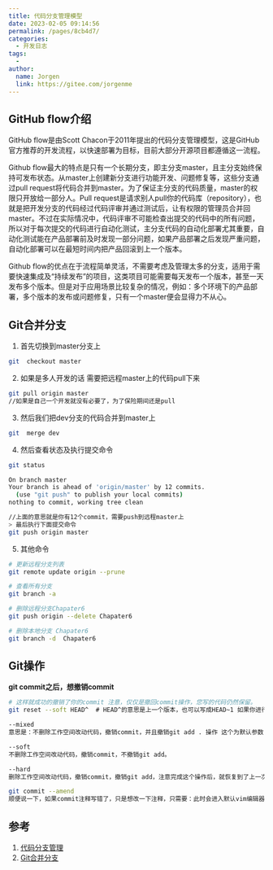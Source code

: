 ```yaml
---
title: 代码分支管理模型
date: 2023-02-05 09:14:56
permalink: /pages/8cb4d7/
categories:
  - 开发日志
tags:
  - 
author: 
  name: Jorgen
  link: https://gitee.com/jorgenme
---
```

## GitHub flow介绍 

GitHub flow是由Scott Chacon于2011年提出的代码分支管理模型，这是GitHub官方推荐的开发流程，以快速部署为目标，目前大部分开源项目都遵循这一流程。

Github flow最大的特点是只有一个长期分支，即主分支master，且主分支始终保持可发布状态。从master上创建新分支进行功能开发、问题修复等，这些分支通过pull request将代码合并到master。为了保证主分支的代码质量，master的权限只开放给一部分人。Pull request是请求别人pull你的代码库（repository），也就是把开发分支的代码经过代码评审并通过测试后，让有权限的管理员合并回master。不过在实际情况中，代码评审不可能检查出提交的代码中的所有问题，所以对于每次提交的代码进行自动化测试，主分支代码的自动化部署尤其重要，自动化测试能在产品部署前及时发现一部分问题，如果产品部署之后发现严重问题，自动化部署可以在最短时间内把产品回滚到上一个版本。
 

Github flow的优点在于流程简单灵活，不需要考虑及管理太多的分支，适用于需要快速集成及“持续发布”的项目，这类项目可能需要每天发布一个版本，甚至一天发布多个版本。但是对于应用场景比较复杂的情况，例如：多个环境下的产品部署，多个版本的发布或问题修复，只有一个master便会显得力不从心。



## **Git合并分支**

1. 首先切换到master分支上

```bash
git  checkout master
```

2. 如果是多人开发的话 需要把远程master上的代码pull下来

```bash
git pull origin master
//如果是自己一个开发就没有必要了，为了保险期间还是pull
```

3. 然后我们把dev分支的代码合并到master上

```bash
git  merge dev
```

4. 然后查看状态及执行提交命令

```bash
git status

On branch master
Your branch is ahead of 'origin/master' by 12 commits.
  (use "git push" to publish your local commits)
nothing to commit, working tree clean

//上面的意思就是你有12个commit，需要push到远程master上
> 最后执行下面提交命令
git push origin master
```

5. 其他命令

```bash
# 更新远程分支列表
git remote update origin --prune

# 查看所有分支
git branch -a

# 删除远程分支Chapater6
git push origin --delete Chapater6

# 删除本地分支 Chapater6
git branch -d  Chapater6
```

## **Git操作**

**git commit之后，想撤销commit**
```bash
# 这样就成功的撤销了你的commit 注意，仅仅是撤回commit操作，您写的代码仍然保留。
git reset --soft HEAD^  # HEAD^的意思是上一个版本，也可以写成HEAD~1 如果你进行了2次commit，想都撤回，可以使用HEAD~2

--mixed
意思是：不删除工作空间改动代码，撤销commit，并且撤销git add . 操作 这个为默认参数：git reset --mixed HEAD^ 和 git reset HEAD^ 效果是一样的。

--soft
不删除工作空间改动代码，撤销commit，不撤销git add。

--hard
删除工作空间改动代码，撤销commit，撤销git add，注意完成这个操作后，就恢复到了上一次的commit状态。

git commit --amend
顺便说一下，如果commit注释写错了，只是想改一下注释，只需要：此时会进入默认vim编辑器，修改注释完毕后保存就好了。
```

## 参考
1. [代码分支管理](https://www.jianshu.com/p/fc3b3bce5d8a)
2. [Git合并分支](https://www.jianshu.com/p/26d050497abb)